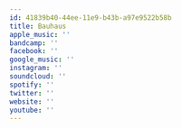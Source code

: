 ```yaml
---
id: 41839b40-44ee-11e9-b43b-a97e9522b58b
title: Bauhaus
apple_music: ''
bandcamp: ''
facebook: ''
google_music: ''
instagram: ''
soundcloud: ''
spotify: ''
twitter: ''
website: ''
youtube: ''
---
```

